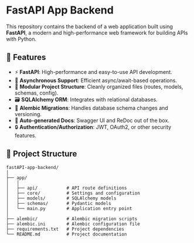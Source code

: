 # FastAPI App Backend

This repository contains the backend of a web application built using **FastAPI**, a modern and high-performance web framework for building APIs with Python.

## 🚀 Features

- ⚡ **FastAPI**: High-performance and easy-to-use API development.
- 🔄 **Asynchronous Support**: Efficient async/await-based operations.
- 🧱 **Modular Project Structure**: Cleanly organized files (routes, models, schemas, config).
- 🗃️ **SQLAlchemy ORM**: Integrates with relational databases.
- 🔄 **Alembic Migrations**: Handles database schema changes and versioning.
- 📄 **Auto-generated Docs**: Swagger UI and ReDoc out of the box.
- 🔒 **Authentication/Authorization**: JWT, OAuth2, or other security features.

## 📁 Project Structure
```
fastAPI-app-backend/
│
├── app/
│   │
│   ├── api/           # API route definitions
│   ├── core/          # Settings and configuration
│   ├── models/        # SQLAlchemy models
│   ├── schemas/       # Pydantic models
│   └── main.py        # Application entry point
│
├── alembic/           # Alembic migration scripts
├── alembic.ini        # Alembic configuration file
├── requirements.txt   # Project dependencies
└── README.md          # Project documentation
```
